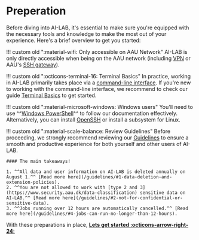 # Preperation
Before diving into AI-LAB, it's essential to make sure you're equipped with the necessary tools and knowledge to make the most out of your experience. Here's a brief overview to get you started:

!!! custom old "<span class="custom-callout-icon">:material-wifi: Only accessible on AAU Network</span>"
    AI-LAB is only directly accessible when being on the AAU network (including [VPN](https://www.en.its.aau.dk/instructions/vpn) or AAU's [SSH gateway](https://www.en.its.aau.dk/instructions/ssh)).

!!! custom old "<span class="custom-callout-icon">:octicons-terminal-16: Terminal Basics</span>"
    In practice, working in AI-LAB primarily takes place via a [command-line interface](https://en.wikipedia.org/wiki/Command-line_interface). If you're new to working with the command-line interface, we recommend to check our guide [Terminal Basics](/additional-guides/terminal-basics) to get started.

!!! custom old "<span class="custom-callout-icon">:material-microsoft-windows: Windows users</span>"
    You'll need to use ^^[Windows PowerShell](https://learn.microsoft.com/en-us/powershell/scripting/overview?)^^ to follow our documentation effectively. Alternatively, you can install [OpenSSH](https://learn.microsoft.com/en-us/windows-server/administration/openssh/openssh_install_firstuse?tabs=gui) or install a subsystem for Linux.

!!! custom old "<span class="custom-callout-icon">:material-scale-balance: Review Guidelines</span>"
    Before proceeding, we strongly recommend reviewing our [Guidelines](/guidelines) to ensure a smooth and productive experience for both yourself and other users of AI-LAB.

    #### The main takeaways!

    1. ^^All data and user information on AI-LAB is deleted annually on August 1.^^ [Read more here](/guidelines/#1-data-deletion-and-extension-policies).
    2. ^^You are not allowed to work with [type 2 and 3](https://www.security.aau.dk/data-classification) sensitive data on AI-LAB.^^ [Read more here](/guidelines/#2-not-for-confidential-or-sensitive-data).
    3. ^^Jobs running over 12 hours are automatically cancelled.^^ [Read more here](/guidelines/#4-jobs-can-run-no-longer-than-12-hours).

With these preparations in place, <span style="color: var(--md-primary-fg-color); font-weight: 700;"><a href="/getting-started/login/">Lets get started :octicons-arrow-right-24:</a></span>